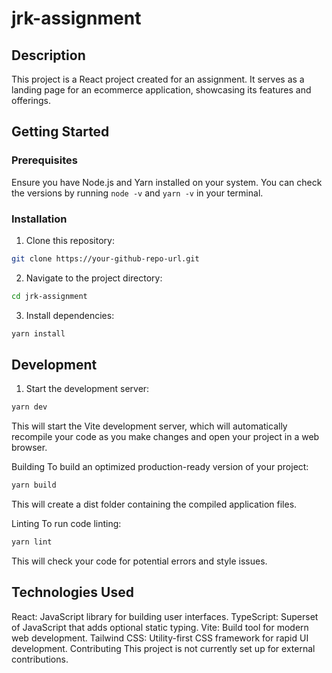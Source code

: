 # jrk-assignment

## Description

This project is a React project created for an assignment. It serves as a landing page for an ecommerce application, showcasing its features and offerings.

## Getting Started

### Prerequisites

Ensure you have Node.js and Yarn installed on your system. You can check the versions by running `node -v` and `yarn -v` in your terminal.

### Installation

01. Clone this repository:
   ```bash
   git clone https://your-github-repo-url.git
   ```
02. Navigate to the project directory:

```bash
cd jrk-assignment
```

03. Install dependencies:

```bash
yarn install
```

## Development
01. Start the development server:

```bash
yarn dev
```
This will start the Vite development server, which will automatically recompile your code as you make changes and open your project in a web browser.

Building
To build an optimized production-ready version of your project:

```bash
yarn build
```
This will create a dist folder containing the compiled application files.

Linting
To run code linting:

```bash
yarn lint
```
This will check your code for potential errors and style issues.

## Technologies Used
React: JavaScript library for building user interfaces.
TypeScript: Superset of JavaScript that adds optional static typing.
Vite: Build tool for modern web development.
Tailwind CSS: Utility-first CSS framework for rapid UI development.
Contributing
This project is not currently set up for external contributions.

